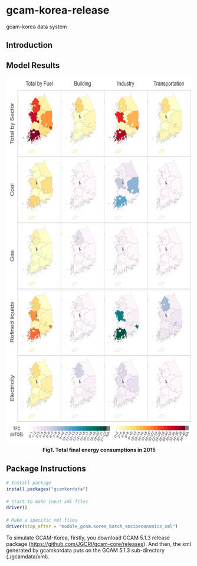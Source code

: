 # gcam-korea-release
gcam-korea data system

## Introduction


## Model Results

<p align="center">
  <img src="/res/TFCin2015.png" width="700" height="1000"><br>
  <b>Fig1. Total final energy consumptions in 2015</b>
</p>

## Package Instructions

```R
# Install package
install.packages("gcamkordata")

# Start to make input xml files
driver()

# Make a specific xml files
driver(stop_after = "module_gcam.korea_batch_socioeconomics_xml")
```
To simulate GCAM-Korea, firstly, you download GCAM 5.1.3 release package (https://github.com/JGCRI/gcam-core/releases).
And then, the xml generated by gcamkordata puts on the GCAM 5.1.3 sub-directory (./gcamdata/xml).
